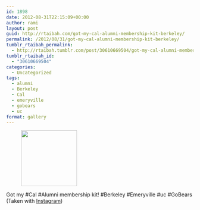 ```yaml
---
id: 1898
date: 2012-08-31T22:15:09+00:00
author: rami
layout: post
guid: http://rtaibah.com/got-my-cal-alumni-membership-kit-berkeley/
permalink: /2012/08/31/got-my-cal-alumni-membership-kit-berkeley/
tumblr_rtaibah_permalink:
  - http://rtaibah.tumblr.com/post/30610669504/got-my-cal-alumni-membership-kit-berkeley
tumblr_rtaibah_id:
  - "30610669504"
categories:
  - Uncategorized
tags:
  - alumni
  - Berkeley
  - Cal
  - emeryville
  - gobears
  - uc
format: gallery
---
```

<div id='gallery-46' class='gallery galleryid-1898 gallery-columns-3 gallery-size-thumbnail'>
  <figure class='gallery-item'> 
  
  <div class='gallery-icon landscape'>
    <a href='http://139.59.20.41/2012/08/31/got-my-cal-alumni-membership-kit-berkeley/attachment/1899/'><img width="150" height="150" src="http://139.59.20.41/wp-content/uploads/2012/08/tumblr_m9n4h9mK171qb4qlko1_1280-150x150.jpg" class="attachment-thumbnail size-thumbnail" alt="" srcset="http://139.59.20.41/wp-content/uploads/2012/08/tumblr_m9n4h9mK171qb4qlko1_1280-150x150.jpg 150w, http://139.59.20.41/wp-content/uploads/2012/08/tumblr_m9n4h9mK171qb4qlko1_1280-300x300.jpg 300w, http://139.59.20.41/wp-content/uploads/2012/08/tumblr_m9n4h9mK171qb4qlko1_1280-100x100.jpg 100w, http://139.59.20.41/wp-content/uploads/2012/08/tumblr_m9n4h9mK171qb4qlko1_1280.jpg 612w" sizes="100vw" /></a>
  </div></figure>
</div>

Got my #Cal #Alumni membership kit! #Berkeley #Emeryville #uc #GoBears (Taken with [Instagram](http://instagram.com))